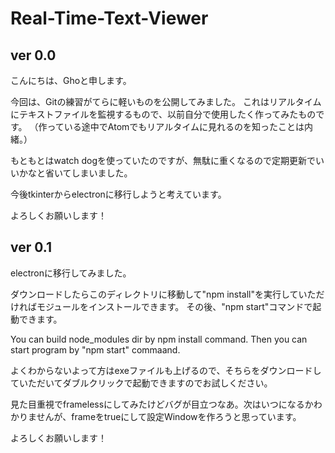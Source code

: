 # Real-Time-Text-Viewer

## ver 0.0

こんにちは、Ghoと申します。

今回は、Gitの練習がてらに軽いものを公開してみました。 これはリアルタイムにテキストファイルを監視するもので、以前自分で使用したく作ってみたものです。 （作っている途中でAtomでもリアルタイムに見れるのを知ったことは内緒。）

もともとはwatch dogを使っていたのですが、無駄に重くなるので定期更新でいいかなと省いてしまいました。

今後tkinterからelectronに移行しようと考えています。

よろしくお願いします！

## ver 0.1

electronに移行してみました。

ダウンロードしたらこのディレクトリに移動して"npm install"を実行していただければモジュールをインストールできます。
その後、"npm start"コマンドで起動できます。

You can build node_modules dir by npm install command. Then you can start program by "npm start" commaand.

よくわからないよって方はexeファイルも上げるので、そちらをダウンロードしていただいてダブルクリックで起動できますのでお試しください。

見た目重視でframelessにしてみたけどバグが目立つなあ。次はいつになるかわかりませんが、frameをtrueにして設定Windowを作ろうと思っています。

よろしくお願いします！